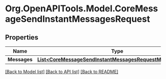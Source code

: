 # Org.OpenAPITools.Model.CoreMessageSendInstantMessagesRequest

## Properties

Name | Type | Description | Notes
------------ | ------------- | ------------- | -------------
**Messages** | [**List&lt;CoreMessageSendInstantMessagesRequestMessagesInner&gt;**](CoreMessageSendInstantMessagesRequestMessagesInner.md) |  | 

[[Back to Model list]](../README.md#documentation-for-models) [[Back to API list]](../README.md#documentation-for-api-endpoints) [[Back to README]](../README.md)

